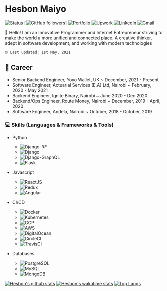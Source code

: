 # Hesbon Maiyo

[![Status](https://img.shields.io/badge/Status-Open_for_offers%20-brightgreen.svg)](https://github.com/Hesbon5600)
[![GitHub followers](https://img.shields.io/github/followers/Hesbon5600.svg?style=social&label=Follow)]
[![Portfolio](https://img.shields.io/badge/Portfolio-Hesbon%20Maiyo-pink.svg?logo=http://vectorlogo4u.com/wp-content/uploads/2016/02/RASPBERRY-PI-LOGO-VECTOR.png)](https://hesbon.me/)
[![Upwork](https://img.shields.io/badge/Upwork-Hesbon-green?style=flat&logo=Upwork&logoColor=green&link=https://www.upwork.com/freelancers/~01cd4a3e225c09c1d4)](https://www.upwork.com/freelancers/~01cd4a3e225c09c1d4)
[![LinkedIn](https://img.shields.io/badge/LinkedIn-Hesbon-blue?style=flat&logo=Linkedin&logoColor=blue&link=https://www.linkedin.com/in/hesbon-kiptoo-maiyo/)](https://www.linkedin.com/in/hesbon-kiptoo-maiyo/)
[![Gmail](https://img.shields.io/badge/Email-hesbonkiptoo5600@gmail.com-d14836?style=flat&logo=Gmail&logoColor=red&link=mailto:hesbonkiptoo5600@gmail.com)](mailto:hesbonkiptoo5600@gmail.com)

👋 Hello! I am an Innovative Programmer and Internet Entrepreneur striving to make the world a more unified and connected place. A creative thinker, adept in software development, and working with modern technologies

`⏰ Last updated: 1st May, 2021`

## 💼 Career

- Senior Backend Engineer, Yoyo Wallet, UK ~ December, 2021 - Present
- Software Engineer, Actuarial Services (E.A) Ltd, Nairobi ~ February, 2020 - May 2021
- Backend Engineer, Ignite Binary, Nairobi ~ June 2020 - Dec 2020
- Backend/Ops Engineer, Route Money, Nairobi ~ December, 2019 - April, 2020
- Software Engineer, Andela, Nairobi ~ October, 2018 - October, 2019

### 💻 Skills (Languages & Frameworks & Tools)

- Python

  - ![Django-RF](https://progress-bar.dev/93/?title=Django-RF&width=90)
  - ![Django](https://progress-bar.dev/92/?title=Django&width=90)
  - ![Django-GraphQL](https://progress-bar.dev/93/?title=Django-GraphQL&width=90)
  - ![Flask](https://progress-bar.dev/90/?title=Flask&width=90)

- Javascript
  - ![ReactJS](https://progress-bar.dev/71/?title=ReactJS&width=90)
  - ![Redux](https://progress-bar.dev/70/?title=Redux&width=90)
  - ![Angular](https://progress-bar.dev/50/?title=Angular&width=90)
- CI/CD
  - ![Docker](https://progress-bar.dev/85/?title=Docker&width=90)
  - ![Kubernetes](https://progress-bar.dev/80/?title=Kubernetes&width=90)
  - ![GCP](https://progress-bar.dev/83/?title=GCP&width=90)
  - ![AWS](https://progress-bar.dev/78/?title=AWS&width=90)
  - ![DigitalOcean](https://progress-bar.dev/89/?title=DigitalOcean&width=90)
  - ![CircleCI](https://progress-bar.dev/95/?title=CircleCI&width=90)
  - ![TravisCI](https://progress-bar.dev/92/?title=TravisCI&width=90)
- Databases
  - ![PostgreSQL](https://progress-bar.dev/90/?title=PostgreSQL&width=90)
  - ![MySQL](https://progress-bar.dev/89/?title=MySQL&width=90)
  - ![MongoDB](https://progress-bar.dev/87/?title=MongoDB&width=90)


[![Hesbon's github stats](https://github-readme-stats.vercel.app/api?username=Hesbon5600&show_icons=true&custom_title=My+GtHub+Stats)](https://github.com/Hesbon5600)
[![Hesbon's wakatime stats](https://github-readme-stats.vercel.app/api/wakatime?username=Hesbon&layout=compact&custom_title=My+Last+7+days+Wakatime+Stats)](https://github.com/Hesbon5600)
[![Top Langs](https://github-readme-stats.vercel.app/api/top-langs/?username=Hesbon5600&hide=jupyter%20notebook,css&langs_count=7)](https://github.com/Hesbon5600)
